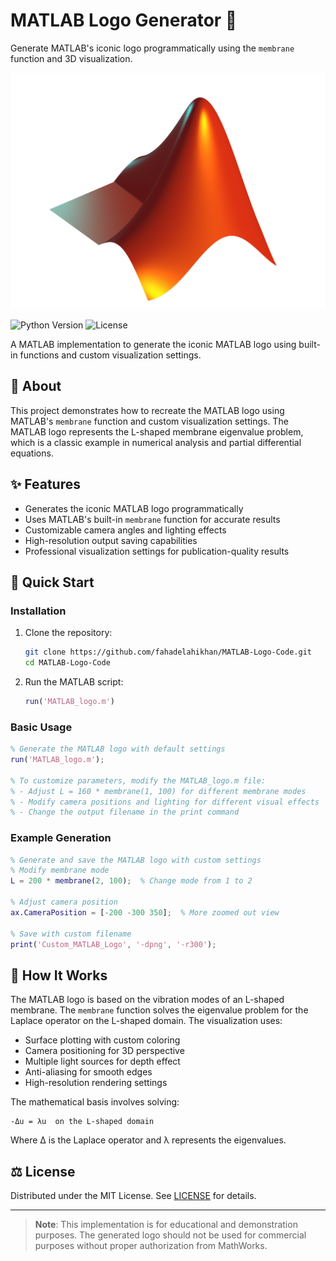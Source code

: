 # MATLAB Logo Generator 📐

Generate MATLAB's iconic logo programmatically using the `membrane` function and 3D visualization.  

![MATLAB Logo](MATLAB_Logo.png)  


![Python Version](https://img.shields.io/badge/MATLAB-R2023a-orange)
![License](https://img.shields.io/badge/license-MIT-green)

A MATLAB implementation to generate the iconic MATLAB logo using built-in functions and custom visualization settings.

## 📜 About
This project demonstrates how to recreate the MATLAB logo using MATLAB's `membrane` function and custom visualization settings. The MATLAB logo represents the L-shaped membrane eigenvalue problem, which is a classic example in numerical analysis and partial differential equations.

## ✨ Features
- Generates the iconic MATLAB logo programmatically
- Uses MATLAB's built-in `membrane` function for accurate results
- Customizable camera angles and lighting effects
- High-resolution output saving capabilities
- Professional visualization settings for publication-quality results

## 🚀 Quick Start

### Installation
1. Clone the repository:
   ```bash
   git clone https://github.com/fahadelahikhan/MATLAB-Logo-Code.git
   cd MATLAB-Logo-Code
   ```

2. Run the MATLAB script:
   ```matlab
   run('MATLAB_logo.m')
   ```

### Basic Usage
```matlab
% Generate the MATLAB logo with default settings
run('MATLAB_logo.m');

% To customize parameters, modify the MATLAB_logo.m file:
% - Adjust L = 160 * membrane(1, 100) for different membrane modes
% - Modify camera positions and lighting for different visual effects
% - Change the output filename in the print command
```

### Example Generation
```matlab
% Generate and save the MATLAB logo with custom settings
% Modify membrane mode
L = 200 * membrane(2, 100);  % Change mode from 1 to 2

% Adjust camera position
ax.CameraPosition = [-200 -300 350];  % More zoomed out view

% Save with custom filename
print('Custom_MATLAB_Logo', '-dpng', '-r300');
```

## 📖 How It Works
The MATLAB logo is based on the vibration modes of an L-shaped membrane. The `membrane` function solves the eigenvalue problem for the Laplace operator on the L-shaped domain. The visualization uses:
- Surface plotting with custom coloring
- Camera positioning for 3D perspective
- Multiple light sources for depth effect
- Anti-aliasing for smooth edges
- High-resolution rendering settings

The mathematical basis involves solving:
```
-Δu = λu  on the L-shaped domain
```
Where Δ is the Laplace operator and λ represents the eigenvalues.

## ⚖️ License
Distributed under the MIT License. See [LICENSE](LICENSE) for details.

---

> **Note**: This implementation is for educational and demonstration purposes. The generated logo should not be used for commercial purposes without proper authorization from MathWorks.
